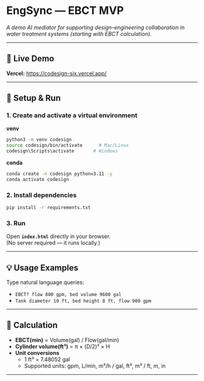 # EngSync — EBCT MVP
*A demo AI mediator for supporting design–engineering collaboration in water treatment systems (starting with EBCT calculation).*

---

## 🔗 Live Demo
**Vercel:** https://codesign-six.vercel.app/

---

## 🚀 Setup & Run

### 1. Create and activate a virtual environment
**venv**
```bash
python3 -m venv codesign
source codesign/bin/activate      # Mac/Linux
codesign\Scripts\activate       # Windows
```

**conda**
```bash
conda create -n codesign python=3.11 -y
conda activate codesign
```

### 2. Install dependencies
```bash
pip install -r requirements.txt
```

### 3. Run
Open **`index.html`** directly in your browser.  
(No server required — it runs locally.)

---

## 💡 Usage Examples
Type natural language queries:

- `EBCT? flow 800 gpm, bed volume 9600 gal`  
- `Tank diameter 10 ft, bed height 8 ft, flow 900 gpm`

---

## 📐 Calculation
- **EBCT(min)** = Volume(gal) / Flow(gal/min)  
- **Cylinder volume(ft³)** = π × (D/2)² × H  
- **Unit conversions**  
  - 1 ft³ = 7.48052 gal  
  - Supported units: gpm, L/min, m³/h / gal, ft³, m³ / ft, m, in  

---
